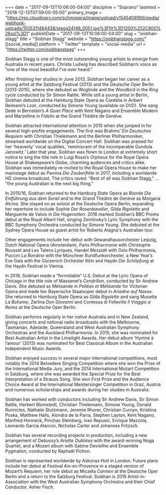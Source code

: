 +++
date = "2017-09-13T10:06:00-04:00"
discipline = "Soprano"
lastmod = "2018-12-13T07:59:00-05:00"
primary_image = "https://res.cloudinary.com/schmopera/image/upload/v1545409169/media/webhook-uploads/1505311484438/stagg24146_0051.jpg%3Ffit%3D1200%252C800%26ssl%3D1"
publishDate = "2017-09-13T10:06:00-04:00"
slug = "siobhan-stagg"
title = "Siobhan Stagg"
website = "https://siobhanstagg.com/"
[[social_media]]
platform = " Twitter"
template = "social-media"
url = "https://twitter.com/siobhanstagg"
+++

Siobhan Stagg is one of the most outstanding young artists to emerge from Australia in recent years. Christa Ludwig has described Siobhan’s voice as “one of the most beautiful I’ve ever heard.”

After finishing her studies in June 2013, Siobhan began her career as a young artist at the Salzburg Festival (2013) and the Deutsche Oper Berlin (2013-2015), where she debuted as Woglinde and the Woodbird in the *Ring cycle* conducted by Sir Simon Rattle. While still a young artist in Berlin, Siobhan debuted at the Hamburg State Opera as Cordelia in Aribert Reimann’s *Lear*, conducted by Simone Young (available on DVD). She sang Dede in Bernstein’s *A Quiet Place* with Kent Nagano and Ensemble Modern and Marzelline in *Fidelio* at the Grand Théâtre de Genève. 

Siobhan attracted international attention in 2015 when she jumped in for several high-profile engagements. The first was Brahms’ *Ein Deutsches Requiem* with Christian Thielemann and the Berliner Philharmoniker, streamed worldwide on the Digital Concert Hall. Siobhan was praised for her 'heavenly' vocal qualities, ‘reminiscent of the incomparable Gundula Janowitz.’ Later that year, Siobhan was flown to London at extremely short notice to sing the title role in Luigi Rossi’s *Orpheus* for the Royal Opera House at Shakespeare’s Globe, charming audiences and critics alike. Siobhan was immediately re-invited to the Royal Opera House to make her mainstage debut as Pamina *Die Zauberflöte* in 2017, including a worldwide HD cinema broadcast. The critics raved: "Best of all was Siobhan Stagg," ...  "the young Australian is the next big thing."

In 2015/16, Siobhan returned to the Hamburg State Opera as Blonde *Die Entführung aus dem Serail* and to the Grand Théâtre de Genève as Morgana *Alcina*. She stayed on as soloist at the Deutsche Opera Berlin, expanding her repertoire to include Sophie *Der Rosenkavalier*, Gilda *Rigoletto* and Marguerite de Valois in *Die Hugenotten*. 2016 marked Siobhan’s BBC Proms debut at the Royal Albert Hall, singing Zemlinsky’s Lyric Symphony with the BBC Symphony Orchestra conducted by Simone Young. She debuted at the Sydney Opera House as guest artist for Roberto Alagna's Australian tour. 

Other engagements include her debut with Gewandhausorchester Leipzig, Dutch National Opera (Amsterdam), Paris Philharmonie with Christophe Rousset and Les Talens Lyriques, Handel *Messiah* with Oslo Philharmonia, Puccini *La Rondine* with the Münchner Rundfunkorchester, a New Year’s Eve Gala with the Gürzenich Orchester Köln and Haydn *Die Schöpfung* at the Haydn Festival in Vienna.

In 2018, Siobhan made a “formidable” U.S. Debut at the Lyric Opera of Chicago in the title role of Massenet’s *Cendrillon*, conducted by Sir Andrew Davis. She debuted as Mélisande in *Pelléas et Mélisande* for Victorian Opera and made her Bayerische Staatsoper debut in *Ariadne auf Naxos*. She returned to Hamburg State Opera as Gilda *Rigoletto* and sang Musetta *La Boheme*, Zerlina *Don Giovanni* and Contessa di Folleville *Il Viaggio a Reims* at the Deutsche Oper Berlin.

Siobhan performs regularly in her native Australia and in New Zealand, giving concerts and national radio broadcasts with the Melbourne, Tasmanian, Adelaide, Queensland and West Australian Symphony Orchestras and the Auckland Philharmonia. In 2015, she was nominated for Best Australian Artist in the Limelight Awards. Her debut album ‘Hymne à l’amour’ (2013) was nominated for Best Classical Album in the Australian Independent Music Awards.

Siobhan enjoyed success in several major international competitions, most notably the 2014 Belvedere Singing Competition where she won the Prize of the International Media Jury, and the 2014 International Mozart Competition in Salzburg, where she was awarded the Special Prize for the Best Interpretation of a Strauss Song. She won First Prize and the Audience Choice Award at the International Meistersinger Competition in Graz, Austria and numerous scholarships and awards during her studies in Australia. 

Siobhan has worked with conductors including Sir Andrew Davis, Sir Simon Rattle, Herbert Blomstedt, Christian Thielemann, Simone Young, Donald Runnicles, Nathalie Stutzmann, Jeremie Rhorer, Christian Curnyn, Kristiina Poska, Matthew Halls, Alondra de la Parra, Stephen Layton, Kent Nagano, Manfred Honneck, Pinchas Steinberg, Ivan Repusic, Enrique Mazzola, Leonardo Garcia Alarcon, Nicholas Carter and Johannes Fritzsch. 

Siobhan has several recording projects in production, including a new arrangement of Debussy’s *Ariette Oubliées* with the award-winning Noga Quartet, and a Mozart album with Sabine Devieilhe and Ensemble Pygmalion, conducted by Raphaël Pichon. 

Siobhan is represented worldwide by Askonas Holt in London. Future plans include her debut at Festival Aix-en-Provence in a staged version of Mozart’s Requiem, her role debut as Micaëla *Carmen* at the Deutsche Oper Berlin and a return to the Salzburg Festival. Siobhan is 2019 Artist-in-Association with the West Australian Symphony Orchestra and their Chief Conductor, Asher Fisch.
